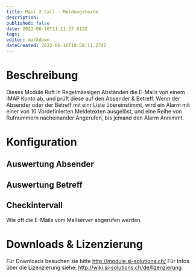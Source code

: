 ```yaml
---
title: Mail 2 Call - Meldungstexte
description: 
published: false
date: 2022-06-16T11:11:57.612Z
tags: 
editor: markdown
dateCreated: 2022-06-16T10:58:11.274Z
---
```


# Beschreibung
Dieses Module Ruft in Regelmässigen Abständen die E-Mails von einem IMAP Konto ab, und prüft diese auf den Absender & Betreff. Wenn der Absender oder der Betreff mit einr Liste übereinstimmt, wird ein Alarm mit einer von 10 Vordefinierten Meldetexten ausgelöst, und eine Reihe von Rufnummern nacheinander Angerufen, bis jemand den Alarm Annimmt.

# Konfiguration

## Auswertung Absender

## Auswertung Betreff

## Checkintervall
Wie oft die E-Mails vom Mailserver abgerufen werden.

# Downloads & Lizenzierung
Für Downloads besuchen sie bitte http://module.si-solutions.ch/
Für Infos über die Lizenzierung siehe: http://wiki.si-solutions.ch/de/lizenzierung